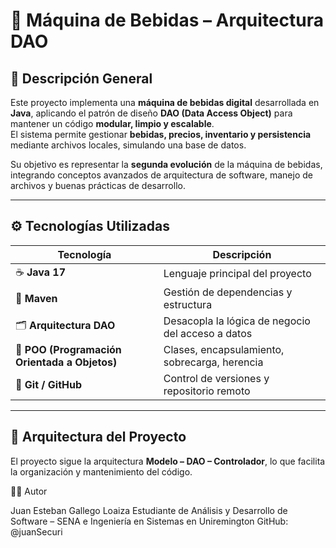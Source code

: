 # 🧃 Máquina de Bebidas – Arquitectura DAO 

## 📖 Descripción General
Este proyecto implementa una **máquina de bebidas digital** desarrollada en **Java**, aplicando el patrón de diseño **DAO (Data Access Object)** para mantener un código **modular, limpio y escalable**.  
El sistema permite gestionar **bebidas, precios, inventario y persistencia** mediante archivos locales, simulando una base de datos.

Su objetivo es representar la **segunda evolución** de la máquina de bebidas, integrando conceptos avanzados de arquitectura de software, manejo de archivos y buenas prácticas de desarrollo.

---

## ⚙️ Tecnologías Utilizadas

| Tecnología | Descripción |
|-------------|-------------|
| ☕ **Java 17** | Lenguaje principal del proyecto |
| 🧩 **Maven** | Gestión de dependencias y estructura |
| 🗂️ **Arquitectura DAO** | Desacopla la lógica de negocio del acceso a datos |
| 🧠 **POO (Programación Orientada a Objetos)** | Clases, encapsulamiento, sobrecarga, herencia |
| 🧰 **Git / GitHub** | Control de versiones y repositorio remoto |

---

## 🧩 Arquitectura del Proyecto

El proyecto sigue la arquitectura **Modelo – DAO – Controlador**, lo que facilita la organización y mantenimiento del código.

👨‍💻 Autor

Juan Esteban Gallego Loaiza
Estudiante de Análisis y Desarrollo de Software – SENA e Ingeniería en Sistemas en Uniremington
GitHub: @juanSecuri
